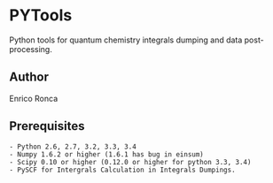 PYTools
=====

Python tools for quantum chemistry integrals dumping and data post-processing.

Author
-------

Enrico Ronca

Prerequisites
--------------
    - Python 2.6, 2.7, 3.2, 3.3, 3.4
    - Numpy 1.6.2 or higher (1.6.1 has bug in einsum)
    - Scipy 0.10 or higher (0.12.0 or higher for python 3.3, 3.4)
    - PySCF for Intergrals Calculation in Integrals Dumpings.
